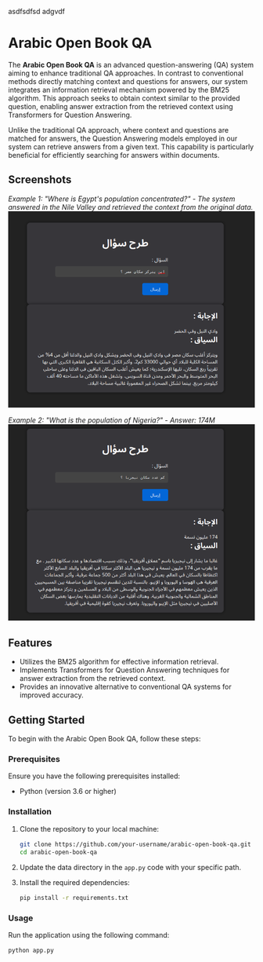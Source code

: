 asdfsdfsd  adgvdf
# Arabic Open Book QA

The **Arabic Open Book QA** is an advanced question-answering (QA) system aiming to enhance traditional QA approaches. In contrast to conventional methods directly matching context and questions for answers, our system integrates an information retrieval mechanism powered by the BM25 algorithm. This approach seeks to obtain context similar to the provided question, enabling answer extraction from the retrieved context using Transformers for Question Answering.

Unlike the traditional QA approach, where context and questions are matched for answers, the Question Answering models employed in our system can retrieve answers from a given text. This capability is particularly beneficial for efficiently searching for answers within documents.

## Screenshots
*Example 1: "Where is Egypt's population concentrated?" - The system answered in the Nile Valley and retrieved the context from the original data.*
![Screenshot 1](./screenshots/Egypt.png)

*Example 2: "What is the population of Nigeria?" - Answer: 174M*
![Screenshot 2](./screenshots/Nigeria.png)

## Features
- Utilizes the BM25 algorithm for effective information retrieval.
- Implements Transformers for Question Answering techniques for answer extraction from the retrieved context.
- Provides an innovative alternative to conventional QA systems for improved accuracy.

## Getting Started
To begin with the Arabic Open Book QA, follow these steps:

### Prerequisites
Ensure you have the following prerequisites installed:
- Python (version 3.6 or higher)

### Installation
1. Clone the repository to your local machine:
   ```bash
   git clone https://github.com/your-username/arabic-open-book-qa.git
   cd arabic-open-book-qa

2. Update the data directory in the `app.py` code with your specific path.

3. Install the required dependencies:
    ```bash
    pip install -r requirements.txt
    ```

### Usage
Run the application using the following command:
```bash
python app.py

